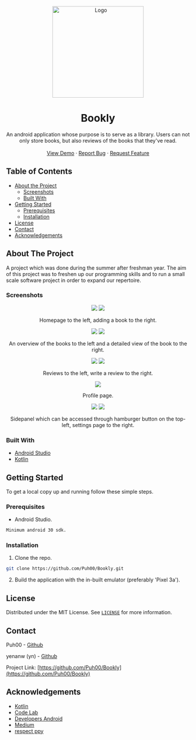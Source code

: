 <!--
*** Thanks for checking out this README Template. If you have a suggestion that would
*** make this better, please fork the repo and create a pull request or simply open
*** an issue with the tag "enhancement".
*** Thanks again! Now go create something AMAZING! :D
***
***
***
*** To avoid retyping too much info. Do a search and replace for the following:
*** github_username, repo_name, twitter_handle, email!
-->


<!-- PROJECT LOGO -->
<br />
<p align="center">
  <a href="https://github.com/github_username/repo_name">
    <img src="/Documents/images/bookly_logo.png" alt="Logo" width="250" height="250">
  </a>

  <h1 align="center">Bookly</h3>

  <p align="center">
    An android application whose purpose is to serve as a library. Users can not only store books, but also reviews of the books that they've read. 
    <br />
      <br />
    <a href="https://github.com/Puh00/Bookly/releases/tag/v1.0">View Demo</a>
    ·
    <a href="https://github.com/Puh00/Bookly/issues">Report Bug</a>
    ·
    <a href="https://github.com/Puh00/Bookly/issues">Request Feature</a>
      <br />
  </p>
</p>



<!-- TABLE OF CONTENTS -->
## Table of Contents

* [About the Project](#about-the-project)
  * [Screenshots](#screenshots)
  * [Built With](#built-with)
* [Getting Started](#getting-started)
  * [Prerequisites](#prerequisites)
  * [Installation](#installation)
* [License](#license)
* [Contact](#contact)
* [Acknowledgements](#acknowledgements)



<!-- ABOUT THE PROJECT -->
## About The Project


A project which was done during the summer after freshman year. The aim of this project was to freshen up our programming skills and to run a small scale software project in order to expand our repertoire. 

<!-- Screenshots -->
### Screenshots
<p align="center">
  <img  src="Documents/images/home_page.png">
  <img  src="Documents/images/add_a_book.png">
</p>
<p align="center">
Homepage to the left, adding a book to the right.
</p>

<p align="center">
  <img  src="Documents/images/books.png">
  <img  src="Documents/images/detailed_view_book.png">
</p>
<p align="center">
An overview of the books to the left and a detailed view of the book to the right.
</p>

<p align="center">
  <img  src="Documents/images/reviews.png">
  <img  src="Documents/images/write_a_review.png">
</p>
<p align="center">
Reviews to the left, write a review to the right.
</p>

<p align="center">
   <img src="Documents/images/profile.png">
</p>
<p align="center">
  Profile page.
</p>

<p align="center">
  <img  src="Documents/images/side_panel.png">
  <img  src="Documents/images/settings.png">
</p>
<p align="center">
Sidepanel which can be accessed through hamburger button on the top-left, settings page to the right.
</p>


### Built With

* [Android Studio](https://developer.android.com/studio)
* [Kotlin](https://kotlinlang.org/)



<!-- GETTING STARTED -->
## Getting Started

To get a local copy up and running follow these simple steps.

### Prerequisites

* Android Studio.
```sh
Minimum android 30 sdk.
```

### Installation

1. Clone the repo.
```sh
git clone https://github.com/Puh00/Bookly.git
```
2. Build the application with the in-built emulator (preferably 'Pixel 3a').

<!-- LICENSE -->
## License

Distributed under the MIT License. See [`LICENSE`](https://github.com/Puh00/Bookly/blob/master/LICENSE) for more information.



<!-- CONTACT -->
## Contact

Puh00 - [Github](https://github.com/Puh00)

yenanw (yn) - [Github](https://github.com/yenanw)

Project Link: [https://github.com/Puh00/Bookly](https://github.com/Puh00/Bookly)



<!-- ACKNOWLEDGEMENTS -->
## Acknowledgements
* [Kotlin](https://kotlinlang.org/docs/reference/)
* [Code Lab](https://codelabs.developers.google.com/)
* [Developers Android](https://developer.android.com/docs/)
* [Medium](https://medium.com/)
* [respect ppy](https://github.com/ppy)
